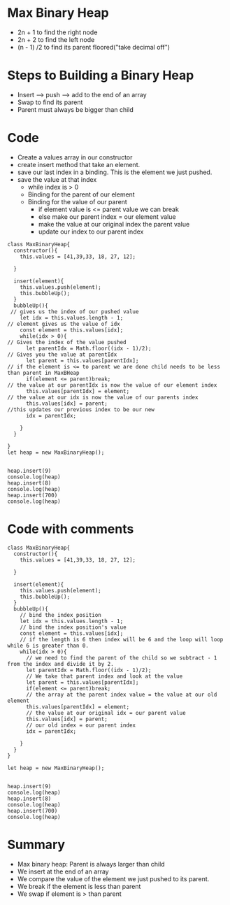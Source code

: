 # Max Binary Heap
- 2n + 1 to find the right node
- 2n + 2 to find the left node
- (n - 1) /2 to find its parent floored("take decimal off")

# Steps to Building a Binary Heap
- Insert --> push --> add to the end of an array
- Swap to find its parent
- Parent must always be bigger than child


# Code 
- Create a values array in our constructor
- create insert method that take an element.
- save our last index in a binding. This is the element we just pushed.
- save the value at that index
    - while index is > 0
    - Binding for the parent of our element
    - Binding for the value of our parent
        - if element value is <= parent value we can break
        - else make our parent index = our element value
        - make the value at our original index the parent value
        - update our index to our parent index
```
class MaxBinaryHeap{
  constructor(){
    this.values = [41,39,33, 18, 27, 12];
    
  }

  insert(element){
    this.values.push(element);
    this.bubbleUp();
  }
  bubbleUp(){
 // gives us the index of our pushed value
    let idx = this.values.length - 1;
// element gives us the value of idx
    const element = this.values[idx];
    while(idx > 0){
// Gives the index of the value pushed
      let parentIdx = Math.floor((idx - 1)/2);
// Gives you the value at parentIdx
      let parent = this.values[parentIdx];
// if the element is <= to parent we are done child needs to be less than parent in MaxBHeap
      if(element <= parent)break;
// the value at our parentIdx is now the value of our element index
      this.values[parentIdx] = element;
// the value at our idx is now the value of our parents index
      this.values[idx] = parent;
//this updates our previous index to be our new
      idx = parentIdx;
      
    }
  }

}
let heap = new MaxBinaryHeap();


heap.insert(9)
console.log(heap)
heap.insert(8)
console.log(heap)
heap.insert(700)
console.log(heap)

```
# Code with comments
```
class MaxBinaryHeap{
  constructor(){
    this.values = [41,39,33, 18, 27, 12];
    
  }

  insert(element){
    this.values.push(element);
    this.bubbleUp();
  }
  bubbleUp(){
    // bind the index position
    let idx = this.values.length - 1;
    // bind the index position's value
    const element = this.values[idx];
    // if the length is 6 then index will be 6 and the loop will loop while 6 is greater than 0.
    while(idx > 0){
      // we need to find the parent of the child so we subtract - 1 from the index and divide it by 2.
      let parentIdx = Math.floor((idx - 1)/2);
      // We take that parent index and look at the value
      let parent = this.values[parentIdx];
      if(element <= parent)break;
      // the array at the parent index value = the value at our old element
      this.values[parentIdx] = element;
      // the value at our original idx = our parent value
      this.values[idx] = parent;
      // our old index = our parent index
      idx = parentIdx;
      
    }
  }
}

let heap = new MaxBinaryHeap();


heap.insert(9)
console.log(heap)
heap.insert(8)
console.log(heap)
heap.insert(700)
console.log(heap)

```





# Summary 
- Max binary heap: Parent is always larger than child
- We insert at the end of an array
- We compare the value of the element we just pushed to its parent.
- We break if the element is less than parent
- We swap if element is > than parent